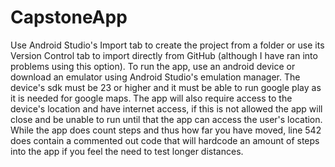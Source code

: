 # CapstoneApp
Use Android Studio's Import tab to create the project from a folder or use its Version Control tab to import directly from GitHub 
(although I have ran into problems using this option). To run the app, use an android device or download an emulator using Android Studio's emulation manager. The device's sdk must be 23 or higher and it must be able to run google play as it is needed for google maps. The app will also require access to the device's location and have internet access, if this is not allowed the app will close and be unable to run until that the app can access the user's location. While the app does count steps and thus how far you have moved, line 542 does contain a commented out code that will hardcode an amount of steps into the app if you feel the need to test longer distances. 
